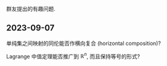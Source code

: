 群友提出的有趣问题.

## 2023-09-07

单纯集之间映射的同伦能否作横向复合 (horizontal composition)?

Lagrange 中值定理能否推广到 $\mathbb{R}^n$, 而且保持等号的形式?
